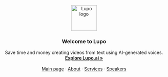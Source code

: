 <p align="center">
  <a href="https://lupo.ai">
    <img src="https://i.ibb.co/FBCnbYZ/wallhaven-83jelj.jpg" alt="Lupo logo" height="80">
  </a>
</p>

<h3 align="center">Welcome to Lupo</h3>

<p align="center">
  Save time and money creating videos from text using AI-generated voices.
  <br>
  <a href="https://lupo.ai"><strong>Explore Lupo.ai »</strong></a>
  <br>
  <br>
  <a href="https://addonsbc.github.io/Test/">Main page</a>
  ·
  <a href="https://addonsbc.github.io/Test/About">About</a>
  ·
  <a href="https://addonsbc.github.io/Test/Services">Services</a>
  ·
  <a href="https://addonsbc.github.io/Test/Speakers">Speakers</a>
</p>



